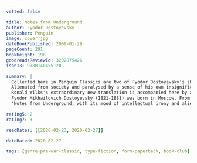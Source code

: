 ```yaml
---
vetted: false

title: Notes from Underground
author: Fyodor Dostoyevsky
publisher: Penguin
image: cover.jpg
dateBookPublished: 2009-01-29
pageCount: 291
bookHeight: 198
goodreadsReviewId: 3202875426
isbn13: 9780140455120

summary: |
  Collected here in Penguin Classics are two of Fyodor Dostoyevsky's shorter works, Notes from Underground and The Double, translated by Ronald Wilks with an introduction by Robert Louis Jackson.
  Alienated from society and paralysed by a sense of his own insignificance, the anonymous narrator of Dostoyevsky's groundbreaking Notes from Underground tells the story of his tortured life. With bitter irony, he describes his refusal to become a worker in the 'anthill' of society and his gradual withdrawal to an existence 'underground'. The seemingly ordinary world of St Petersburg takes on a nightmarish quality in The Double when a government clerk encounters a man who looks exactly like him - his double, perhaps, or possibly the darker side of his own personality. Like Notes from Underground, this is a masterly tragicomic study of human consciousness.
  Ronald Wilks's extraordinary new translation is accompanied here by an introduction by Robert Louis Jackson discussing these pivotal works in the context of Dostoyevsky's life and times. This edition also contains a chronology, bibliography, table of ranks and notes on each work.
  Fyodor Mikhailovich Dostoyevsky (1821-1881) was born in Moscow. From 1849-54 he lived in a convict prison, and in later years his passion for gambling led him deeply into debt. His other works available in Penguin Classics include Crime and Punishment, The Brothers Karamazov, The Idiot and Demons. If you enjoyed Notes from Underground and The Double, you might like Dostoyevsky's Demons, also available in Penguin Classics.
  'Notes from Underground, with its mood of intellectual irony and alienation, can be seen as the first modern novel … That sense of meaninglessness of existence that runs through much of twentieth-century writing - from Conrad and Kafka, to Beckett and beyond - starts in Dostoyevsky's work' Malcolm Bradbury

rating5: 2
rating7: 3

readDates: [[2020-02-23, 2020-02-27]]

dateRated: 2020-02-27

tags: [genre-pre-war-classic, type-fiction, form-paperback, book-club]
---
```

